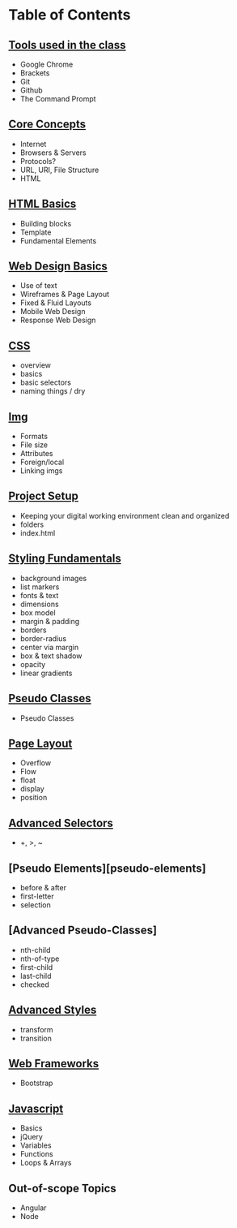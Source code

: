 Table of Contents
=================

[Tools used in the class][tools]
------------------
* Google Chrome
* Brackets
* Git
* Github
* The Command Prompt

[Core Concepts][concepts]
------------------
* Internet
* Browsers & Servers
* Protocols?
* URL, URI, File Structure
* HTML

[HTML Basics][html]
-----------------
* Building blocks
* Template
* Fundamental Elements


[Web Design Basics][design]
-----------------
* Use of text
* Wireframes & Page Layout
* Fixed & Fluid Layouts
* Mobile Web Design
* Response Web Design

[CSS][css]
-----------------
* overview
* basics
* basic selectors
* naming things / dry

[Img][img]
----------
* Formats
* File size
* Attributes
* Foreign/local
* Linking imgs

[Project Setup][project]
-----------------
* Keeping your digital working environment clean and organized
* folders
* index.html

[Styling Fundamentals][styling]
---------------
* background images
* list markers
* fonts & text
* dimensions
* box model
* margin & padding
* borders
* border-radius
* center via margin
* box & text shadow
* opacity
* linear gradients


[Pseudo Classes][pseudo]
-------------------
* Pseudo Classes


[Page Layout][layout]
--------------------
* Overflow
* Flow
* float
* display
* position


[Advanced Selectors][selectors]
--------------------
* +, >, ~

[Pseudo Elements][pseudo-elements]
--------------------
* before & after
* first-letter
* selection

[Advanced Pseudo-Classes]
--------------------
* nth-child
* nth-of-type
* first-child
* last-child
* checked

[Advanced Styles][styling-advanced]
----------------
* transform
* transition

[Web Frameworks][frameworks]
----------------
* Bootstrap

[Javascript][js]
----------------
* Basics
* jQuery
* Variables
* Functions
* Loops & Arrays


Out-of-scope Topics
---------------
* Angular
* Node






[tools]: Class-Tools "Class Tools"
[concepts]: Core-Concepts
[html]: Html
[design]: Web-Design
[css]: CSS-Basics
[img]: Images-on-the-Web
[project]: Project-Management
[styling]: Styling-Basics
[pseudo]: Selectors#pseudo-classes
[layout]: Page-Layout
[selectors]: Selectors
[styling-advanced]: Advanced-Styling
[frameworks]: Web-Frameworks
[js]: Javascript